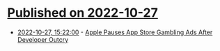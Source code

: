# [Published on 2022-10-27](index.md)

* [2022-10-27, 15:22:00](https://apple.slashdot.org/story/22/10/27/1522208/apple-pauses-app-store-gambling-ads-after-developer-outcry?utm_source=rss1.0mainlinkanon&utm_medium=feed) - [Apple Pauses App Store Gambling Ads After Developer Outcry](https://apple.slashdot.org/story/22/10/27/1522208/apple-pauses-app-store-gambling-ads-after-developer-outcry?utm_source=rss1.0mainlinkanon&utm_medium=feed)
